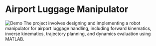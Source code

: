 # Airport Luggage Manipulator

![Demo](https://github.com/CrashedBboy/Airport-Luggage-Manipulator/blob/main/figures/luggage_manipulator.gif?raw=true)
The project involves designing and implementing a robot manipulator for airport luggage handling, including forward kinematics, inverse kinematics, trajectory planning, and dynamics evaluation using MATLAB.
